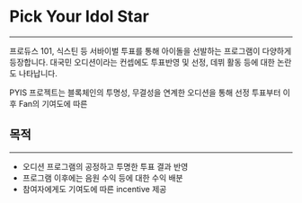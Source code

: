 # Pick Your Idol Star
***

프로듀스 101, 식스틴 등 서바이벌 투표를 통해 아이돌을 선발하는 프로그램이 다양하게 등장합니다.
대국민 오디션이라는 컨셉에도 투표반영 및 선정, 데뷔 활동 등에 대한 논란도 나타납니다.

PYIS 프로젝트는 블록체인의 투명성, 무결성을 연계한 오디션을 통해
선정 투표부터 이후 Fan의 기여도에 따른 


## 목적
***
* 오디션 프로그램의 공정하고 투명한 투표 결과 반영
* 프로그램 이후에는 음원 수익 등에 대한 수익 배분
* 참여자에게도 기여도에 따른 incentive 제공
